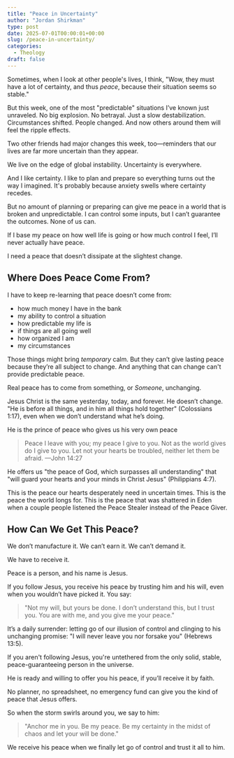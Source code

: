 ```yaml
---
title: "Peace in Uncertainty"
author: "Jordan Shirkman"
type: post
date: 2025-07-01T00:00:01+00:00
slug: /peace-in-uncertainty/
categories:
  - Theology
draft: false
---
```

Sometimes, when I look at other people's lives, I think, "Wow, they must have a lot of certainty, and thus *peace*, because their situation seems so stable."

But this week, one of the most "predictable" situations I’ve known just unraveled. No big explosion. No betrayal. Just a slow destabilization. Circumstances shifted. People changed. And now others around them will feel the ripple effects.

Two other friends had major changes this week, too—reminders that our lives are far more uncertain than they appear.

We live on the edge of global instability. Uncertainty is everywhere.

And I like certainty. I like to plan and prepare so everything turns out the way I imagined. It's probably because anxiety swells where certainty recedes.

But no amount of planning or preparing can give me peace in a world that is broken and unpredictable. I can control some inputs, but I can’t guarantee the outcomes. None of us can.

If I base my peace on how well life is going or how much control I feel, I’ll never actually have peace.


I need a peace that doesn’t dissipate at the slightest change.

## Where Does Peace Come From?

I have to keep re-learning that peace doesn’t come from:

- how much money I have in the bank
- my ability to control a situation
- how predictable my life is
- if things are all going well
- how organized I am
- my circumstances

Those things might bring *temporary* calm. But they can’t give lasting peace because they’re all subject to change. And anything that can change can't provide predictable peace.

Real peace has to come from something, or *Someone*, unchanging.

Jesus Christ is the same yesterday, today, and forever. He doesn’t change. "He is before all things, and in him all things hold together" (Colossians 1:17), even when we don’t understand what he’s doing.

He is the prince of peace who gives us his very own peace

> Peace I leave with you; my peace I give to you. Not as the world gives do I give to you. Let not your hearts be troubled, neither let them be afraid.
> —John 14:27

He offers us "the peace of God, which surpasses all understanding" that "will guard your hearts and your minds in Christ Jesus" (Philippians 4:7).

This is the peace our hearts desperately need in uncertain times. This is the peace the world longs for. This is the peace that was shattered in Eden when a couple people listened the Peace Stealer instead of the Peace Giver.

## How Can We Get This Peace?

We don’t manufacture it. We can’t earn it. We can’t demand it.

We have to receive it.

Peace is a person, and his name is Jesus.

If you follow Jesus, you receive his peace by trusting him and his will, even when you wouldn’t have picked it. You say:

> "Not my will, but yours be done. I don’t understand this, but I trust you. You are with me, and you give me your peace."

It’s a daily surrender: letting go of our illusion of control and clinging to his unchanging promise: "I will never leave you nor forsake you" (Hebrews 13:5).

If you aren't following Jesus, you're untethered from the only solid, stable, peace-guaranteeing person in the universe. 

He is ready and willing to offer you his peace, if you’ll receive it by faith.

No planner, no spreadsheet, no emergency fund can give you the kind of peace that Jesus offers.

So when the storm swirls around you, we say to him:

> "Anchor me in you. Be my peace. Be my certainty in the midst of chaos and let your will be done."

We receive his peace when we finally let go of control and trust it all to him.


